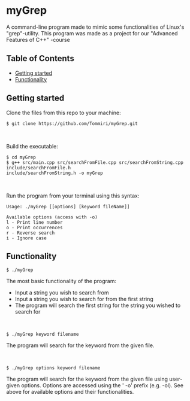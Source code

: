 # myGrep

A command-line program made to mimic some functionalities of Linux's "grep"-utility. This program was made as a project
for our "Advanced Features of C++" -course

## Table of Contents

* [Getting started](#getting-started)
* [Functionality](#functionality)

## Getting started

<a name="getting-started"></a>

Clone the files from this repo to your machine:

```
$ git clone https://github.com/Tommiri/myGrep.git
```

<br>

Build the executable:

```
$ cd myGrep
$ g++ src/main.cpp src/searchFromFile.cpp src/searchFromString.cpp include/searchFromFile.h 
include/searchFromString.h -o myGrep
```

<br>

Run the program from your terminal using this syntax:

```
Usage: ./myGrep [[options] [keyword fileName]]

Available options (access with -o)
l - Print line number
o - Print occurrences
r - Reverse search
i - Ignore case
```

## Functionality

<a name="functionality"></a>

```
$ ./myGrep
```

The most basic functionality of the program:

* Input a string you wish to search from
* Input a string you wish to search for from the first string
* The program will search the first string for the string you wished to search for

<br>

```
$ ./myGrep keyword filename
```

The program will search for the keyword from the given file.

<br>

```
$ ./myGrep options keyword filename
```

The program will search for the keyword from the given file using user-given options. Options are accessed using the '
-o' prefix (e.g. -ol). See above for available options and their functionalities.
